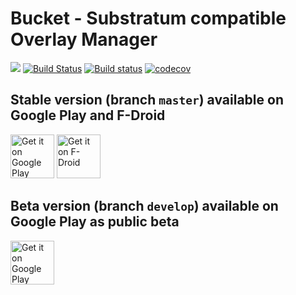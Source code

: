 # Bucket - Substratum compatible Overlay Manager
<a href="https://zenhub.com"><img src="https://raw.githubusercontent.com/ZenHubIO/support/master/zenhub-badge.png"></a>
[![Build Status](https://travis-ci.org/jereksel/Bucket.svg?branch=develop)](https://travis-ci.org/jereksel/Bucket)
[![Build status](https://ci.appveyor.com/api/projects/status/62xb85pog9klhesc/branch/develop?svg=true)](https://ci.appveyor.com/project/jereksel/bucket/branch/develop)
[![codecov](https://codecov.io/gh/jereksel/Bucket/branch/master/graph/badge.svg)](https://codecov.io/gh/jereksel/Bucket)

## Stable version (branch `master`) available on Google Play and F-Droid

<a href="https://play.google.com/store/apps/details?id=com.jereksel.libresubstratum" target="_blank"> <img src="https://play.google.com/intl/en_us/badges/images/generic/en-play-badge.png" alt="Get it on Google Play" height="70"/></a>
<a href="https://f-droid.org/packages/com.jereksel.libresubstratum" target="_blank">
<img src="https://f-droid.org/badge/get-it-on.png" alt="Get it on F-Droid" height="70"/></a>

## Beta version (branch `develop`) available on Google Play as public beta

<a href="https://play.google.com/apps/testing/com.jereksel.libresubstratum" target="_blank"> <img src="https://play.google.com/intl/en_us/badges/images/generic/en-play-badge.png" alt="Get it on Google Play" height="70"/></a>

